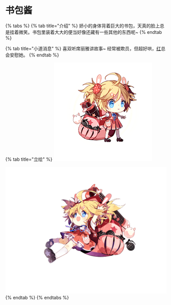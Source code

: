 # 书包酱

{% tabs %}
{% tab title="介绍" %}
娇小的身体背着巨大的书包，天真的脸上总是挂着微笑。书包里装着大大的便当好像还藏有一些其他的东西呢~
{% endtab %}

{% tab title="小道消息" %}
喜双听席丽雅讲故事~ 经常被欺员，但超好哄，[红](hong.md)总会安慰她。
{% endtab %}

{% tab title="立绘" %}
![](../../.gitbook/assets/image%20%288%29.png)

![](../../.gitbook/assets/image%20%286%29.png)
{% endtab %}
{% endtabs %}



